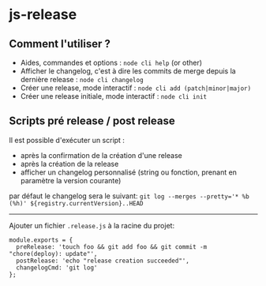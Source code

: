 # js-release

## Comment l'utiliser ?

- Aides, commandes et options : `node cli help` (or other)
- Afficher le changelog, c'est à dire les commits de merge depuis la dernière release : `node cli changelog`
- Créer une release, mode interactif : `node cli add (patch|minor|major)`
- Créer une release initiale, mode interactif : `node cli init`

## Scripts pré release / post release

Il est possible d'exécuter un script :

- après la confirmation de la création d'une release
- après la création de la release
- afficher un changelog personnalisé (string ou fonction, prenant en paramètre la version courante)

par défaut le changelog sera le suivant:
`git log --merges --pretty='* %b (%h)' ${registry.currentVersion}..HEAD`

---

Ajouter un fichier `.release.js` à la racine du projet:

```
module.exports = {
  preRelease: 'touch foo && git add foo && git commit -m "chore(deploy): update"',
  postRelease: 'echo "release creation succeeded"',
  changelogCmd: 'git log'
};
```
